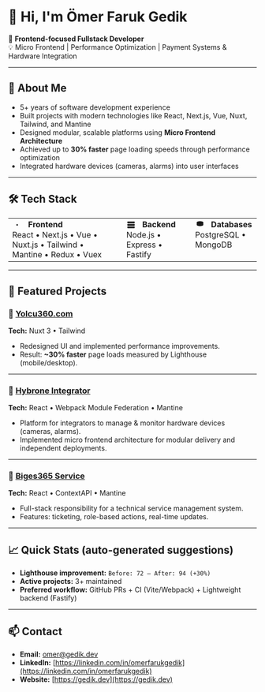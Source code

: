 # 👋 Hi, I'm Ömer Faruk Gedik

<p>
  🚀 <strong>Frontend-focused Fullstack Developer</strong><br>
  💡 Micro Frontend | Performance Optimization | Payment Systems &amp; Hardware Integration
</p>

---

## 📌 About Me

* 5+ years of software development experience
* Built projects with modern technologies like React, Next.js, Vue, Nuxt, Tailwind, and Mantine
* Designed modular, scalable platforms using **Micro Frontend Architecture**
* Achieved up to **30% faster** page loading speeds through performance optimization
* Integrated hardware devices (cameras, alarms) into user interfaces

---

## 🛠️ Tech Stack

<table>
  <tr>
    <td valign="top">
      <!-- React-like icon (generic atom) -->
      <svg width="20" height="20" viewBox="0 0 24 24" xmlns="http://www.w3.org/2000/svg" style="vertical-align:middle;margin-right:8px;opacity:0.9"><circle cx="12" cy="12" r="2"/><path d="M12 2v2" stroke-width="0"/></svg>
      <strong>Frontend</strong>
      <div>React • Next.js • Vue • Nuxt.js • Tailwind • Mantine • Redux • Vuex</div>
    </td>
    <td valign="top" style="padding-left:24px">
      <!-- Backend icon (server) -->
      <svg width="20" height="20" viewBox="0 0 24 24" xmlns="http://www.w3.org/2000/svg" style="vertical-align:middle;margin-right:8px;opacity:0.9"><rect x="3" y="4" width="18" height="4" rx="1"/><rect x="3" y="10" width="18" height="4" rx="1"/><rect x="3" y="16" width="18" height="4" rx="1"/></svg>
      <strong>Backend</strong>
      <div>Node.js • Express • Fastify</div>
    </td>
    <td valign="top" style="padding-left:24px">
      <!-- DB icon (cylinder) -->
      <svg width="20" height="20" viewBox="0 0 24 24" xmlns="http://www.w3.org/2000/svg" style="vertical-align:middle;margin-right:8px;opacity:0.9"><ellipse cx="12" cy="6" rx="8" ry="3"/><path d="M4 6v6c0 1.657 3.582 3 8 3s8-1.343 8-3V6"/></svg>
      <strong>Databases</strong>
      <div>PostgreSQL • MongoDB</div>
    </td>
  </tr>
</table>

---

## 📂 Featured Projects

### 🔹 [Yolcu360.com](https://yolcu360.com/)

**Tech:** Nuxt 3 • Tailwind

* Redesigned UI and implemented performance improvements.
* Result: **\~30% faster** page loads measured by Lighthouse (mobile/desktop).

---

### 🔹 [Hybrone Integrator](https://integrator.hybrone.com/)

**Tech:** React • Webpack Module Federation • Mantine

* Platform for integrators to manage & monitor hardware devices (cameras, alarms).
* Implemented micro frontend architecture for modular delivery and independent deployments.

---

### 🔹 [Biges365 Service](https://servis.biges365.com/)

**Tech:** React • ContextAPI • Mantine

* Full-stack responsibility for a technical service management system.
* Features: ticketing, role-based actions, real-time updates.

---

## 📈 Quick Stats (auto-generated suggestions)

* **Lighthouse improvement:** `Before: 72 — After: 94 (+30%)`
* **Active projects:** 3+ maintained
* **Preferred workflow:** GitHub PRs + CI (Vite/Webpack) + Lightweight backend (Fastify)

---

## 📫 Contact

* **Email:** [omer@gedik.dev](mailto:omer@gedik.dev)
* **LinkedIn:** [https://linkedin.com/in/omerfarukgedik](https://linkedin.com/in/omerfarukgedik)
* **Website:** [https://gedik.dev](https://gedik.dev)
